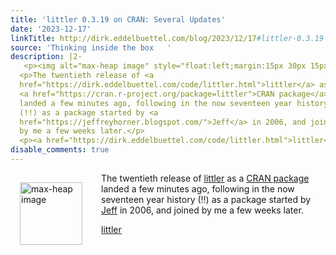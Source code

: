 ```yaml
---
title: 'littler 0.3.19 on CRAN: Several Updates'
date: '2023-12-17'
linkTitle: http://dirk.eddelbuettel.com/blog/2023/12/17#littler-0.3.19
source: 'Thinking inside the box   '
description: |2-
   <p><img alt="max-heap image" style="float:left;margin:15px 30px 15px 15px;" width="100" height="100" src="https://dirk.eddelbuettel.com/images/letter-r.png"/></p>
  <p>The twentieth release of <a
  href="https://dirk.eddelbuettel.com/code/littler.html">littler</a> as a
  <a href="https://cran.r-project.org/package=littler">CRAN package</a>
  landed a few minutes ago, following in the now seventeen year history
  (!!) as a package started by <a
  href="https://jeffreyhorner.blogspot.com/">Jeff</a> in 2006, and joined
  by me a few weeks later.</p>
  <p><a href="https://dirk.eddelbuettel.com/code/littler.html">littler</a ...
disable_comments: true
---
```

 <p><img alt="max-heap image" style="float:left;margin:15px 30px 15px 15px;" width="100" height="100" src="https://dirk.eddelbuettel.com/images/letter-r.png"/></p>
<p>The twentieth release of <a
href="https://dirk.eddelbuettel.com/code/littler.html">littler</a> as a
<a href="https://cran.r-project.org/package=littler">CRAN package</a>
landed a few minutes ago, following in the now seventeen year history
(!!) as a package started by <a
href="https://jeffreyhorner.blogspot.com/">Jeff</a> in 2006, and joined
by me a few weeks later.</p>
<p><a href="https://dirk.eddelbuettel.com/code/littler.html">littler</a ...